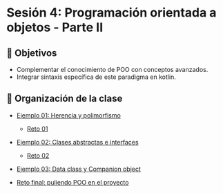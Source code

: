 # Sesión 4: Programación orientada a objetos - Parte II

## :dart: Objetivos

- Complementar el conocimiento de POO con conceptos avanzados.
- Integrar sintaxis específica de este paradigma en kotlin.

## 📂 Organización de la clase

- [Ejemplo 01: Herencia y polimorfismo](Ejemplo-01)
	- [Reto 01](Reto-01)
		
- [Ejemplo 02: Clases abstractas e interfaces](Ejemplo-02)
	- [Reto 02](Reto-02)
		
- [Ejemplo 03: Data class y Companion object](Ejemplo-03)

- [Reto final: puliendo POO en el proyecto](Reto-final)

<!-- - [Postwork](Postwork) -->


	
